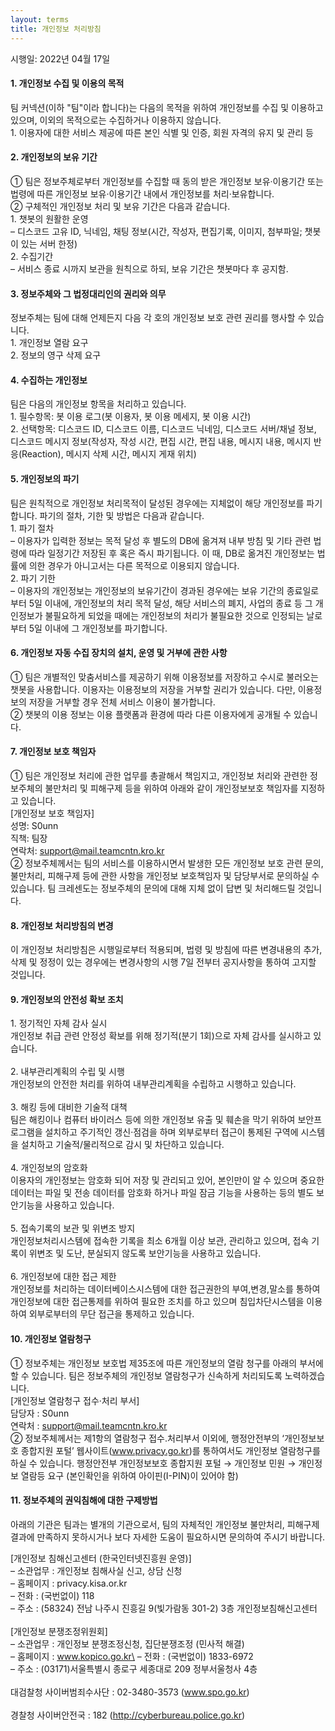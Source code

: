 ```yaml
---
layout: terms
title: 개인정보 처리방침
---
```

시행일: 2022년 04월 17일

#### 1. 개인정보 수집 및 이용의 목적

팀 커넥션(이하 "팀"이라 합니다)는 다음의 목적을 위하여 개인정보를 수집 및 이용하고 있으며, 이외의 목적으로는 수집하거나 이용하지 않습니다.\
1\. 이용자에 대한 서비스 제공에 따른 본인 식별 및 인증, 회원 자격의 유지 및 관리 등


#### 2. 개인정보의 보유 기간

① 팀은 정보주체로부터 개인정보를 수집할 때 동의 받은 개인정보 보유·이용기간 또는 법령에 따른 개인정보 보유·이용기간 내에서 개인정보를 처리·보유합니다.\
② 구체적인 개인정보 처리 및 보유 기간은 다음과 같습니다.\
1\. 챗봇의 원활한 운영\
– 디스코드 고유 ID, 닉네임, 채팅 정보(시간, 작성자, 편집기록, 이미지, 첨부파일; 챗봇이 있는 서버 한정)\
2\. 수집기간\
– 서비스 종료 시까지 보관을 원칙으로 하되, 보유 기간은 챗봇마다 후 공지함.


#### 3. 정보주체와 그 법정대리인의 권리와 의무

정보주체는 팀에 대해 언제든지 다음 각 호의 개인정보 보호 관련 권리를 행사할 수 있습니다.\
1\. 개인정보 열람 요구\
2\. 정보의 영구 삭제 요구


#### 4. 수집하는 개인정보

팀은 다음의 개인정보 항목을 처리하고 있습니다.\
1\. 필수항목: 봇 이용 로그(봇 이용자, 봇 이용 메세지, 봇 이용 시간)\
2\. 선택항목: 디스코드 ID, 디스코드 이름, 디스코드 닉네임, 디스코드 서버/채널 정보, 디스코드 메시지 정보(작성자, 작성 시간, 편집 시간, 편집 내용, 메시지 내용, 메시지 반응(Reaction), 메시지 삭제 시간, 메시지 게재 위치)


#### 5. 개인정보의 파기

팀은 원칙적으로 개인정보 처리목적이 달성된 경우에는 지체없이 해당 개인정보를 파기합니다. 파기의 절차, 기한 및 방법은 다음과 같습니다.\
1\. 파기 절차\
– 이용자가 입력한 정보는 목적 달성 후 별도의 DB에 옮겨져 내부 방침 및 기타 관련 법령에 따라 일정기간 저장된 후 혹은 즉시 파기됩니다. 이 때, DB로 옮겨진 개인정보는 법률에 의한 경우가 아니고서는 다른 목적으로 이용되지 않습니다.\
2\. 파기 기한\
– 이용자의 개인정보는 개인정보의 보유기간이 경과된 경우에는 보유 기간의 종료일로부터 5일 이내에, 개인정보의 처리 목적 달성, 해당 서비스의 폐지, 사업의 종료 등 그 개인정보가 불필요하게 되었을 때에는 개인정보의 처리가 불필요한 것으로 인정되는 날로부터 5일 이내에 그 개인정보를 파기합니다.


#### 6. 개인정보 자동 수집 장치의 설치, 운영 및 거부에 관한 사항 
① 팀은 개별적인 맞춤서비스를 제공하기 위해 이용정보를 저장하고 수시로 불러오는 챗봇을 사용합니다. 이용자는 이용정보의 저장을 거부할 권리가 있습니다. 다만, 이용정보의 저장을 거부할 경우 전체 서비스 이용이 불가합니다.\
② 챗봇의 이용 정보는 이용 플랫폼과 환경에 따라 다른 이용자에게 공개될 수 있습니다.


#### 7. 개인정보 보호 책임자

① 팀은 개인정보 처리에 관한 업무를 총괄해서 책임지고, 개인정보 처리와 관련한 정보주체의 불만처리 및 피해구제 등을 위하여 아래와 같이 개인정보보호 책임자를 지정하고 있습니다.\
[개인정보 보호 책임자]\
성명: S0unn\
직책: 팀장\
연락처: support@mail.teamcntn.kro.kr\
② 정보주체께서는 팀의 서비스를 이용하시면서 발생한 모든 개인정보 보호 관련 문의, 불만처리, 피해구제 등에 관한 사항을 개인정보 보호책임자 및 담당부서로 문의하실 수 있습니다. 팀 크레센도는 정보주체의 문의에 대해 지체 없이 답변 및 처리해드릴 것입니다.


#### 8. 개인정보 처리방침의 변경

이 개인정보 처리방침은 시행일로부터 적용되며, 법령 및 방침에 따른 변경내용의 추가, 삭제 및 정정이 있는 경우에는 변경사항의 시행 7일 전부터 공지사항을 통하여 고지할 것입니다.


#### 9. 개인정보의 안전성 확보 조치 

1\. 정기적인 자체 감사 실시\
개인정보 취급 관련 안정성 확보를 위해 정기적(분기 1회)으로 자체 감사를 실시하고 있습니다.\
\
2\. 내부관리계획의 수립 및 시행\
개인정보의 안전한 처리를 위하여 내부관리계획을 수립하고 시행하고 있습니다.\
\
3\. 해킹 등에 대비한 기술적 대책\
팀은 해킹이나 컴퓨터 바이러스 등에 의한 개인정보 유출 및 훼손을 막기 위하여 보안프로그램을 설치하고 주기적인 갱신·점검을 하며 외부로부터 접근이 통제된 구역에 시스템을 설치하고 기술적/물리적으로 감시 및 차단하고 있습니다.\
\
4\. 개인정보의 암호화\
이용자의 개인정보는 암호화 되어 저장 및 관리되고 있어, 본인만이 알 수 있으며 중요한 데이터는 파일 및 전송 데이터를 암호화 하거나 파일 잠금 기능을 사용하는 등의 별도 보안기능을 사용하고 있습니다.\
\
5\. 접속기록의 보관 및 위변조 방지\
개인정보처리시스템에 접속한 기록을 최소 6개월 이상 보관, 관리하고 있으며, 접속 기록이 위변조 및 도난, 분실되지 않도록 보안기능을 사용하고 있습니다.\
\
6\. 개인정보에 대한 접근 제한\
개인정보를 처리하는 데이터베이스시스템에 대한 접근권한의 부여,변경,말소를 통하여 개인정보에 대한 접근통제를 위하여 필요한 조치를 하고 있으며 침입차단시스템을 이용하여 외부로부터의 무단 접근을 통제하고 있습니다.


#### 10. 개인정보 열람청구 

① 정보주체는 개인정보 보호법 제35조에 따른 개인정보의 열람 청구를 아래의 부서에 할 수 있습니다. 팀은 정보주체의 개인정보 열람청구가 신속하게 처리되도록 노력하겠습니다.\
[개인정보 열람청구 접수·처리 부서]\
담당자 : S0unn\
연락처 : support@mail.teamcntn.kro.kr\
② 정보주체께서는 제1항의 열람청구 접수․처리부서 이외에, 행정안전부의 ‘개인정보보호 종합지원 포털’ 웹사이트(www.privacy.go.kr)를 통하여서도 개인정보 열람청구를 하실 수 있습니다.
행정안전부 개인정보보호 종합지원 포털 → 개인정보 민원 → 개인정보 열람등 요구 (본인확인을 위하여 아이핀(I-PIN)이 있어야 함)


#### 11. 정보주체의 권익침해에 대한 구제방법 

아래의 기관은 팀과는 별개의 기관으로서, 팀의 자체적인 개인정보 불만처리, 피해구제 결과에 만족하지 못하시거나 보다 자세한 도움이 필요하시면 문의하여 주시기 바랍니다.

[개인정보 침해신고센터 (한국인터넷진흥원 운영)]\
– 소관업무 : 개인정보 침해사실 신고, 상담 신청\
– 홈페이지 : privacy.kisa.or.kr\
– 전화 : (국번없이) 118\
– 주소 : (58324) 전남 나주시 진흥길 9(빛가람동 301-2) 3층 개인정보침해신고센터 \
\
[개인정보 분쟁조정위원회]\
– 소관업무 : 개인정보 분쟁조정신청, 집단분쟁조정 (민사적 해결)\
– 홈페이지 : www.kopico.go.kr\
– 전화 : (국번없이) 1833-6972\
– 주소 : (03171)서울특별시 종로구 세종대로 209 정부서울청사 4층\
\
대검찰청 사이버범죄수사단 : 02-3480-3573 (www.spo.go.kr)\
\
경찰청 사이버안전국 : 182 (http://cyberbureau.police.go.kr)
